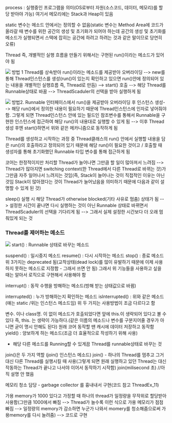process : 실행중인 프로그램을 의미(OS로부터 자원(소스코드, 데이터, 메모리)를 할당 받아야 가능)
여기서 메모리에는 Stack과 Heap이 있음


static 변수는 메소드 안에서는 정의할 수 없음(static 변수는 Method Area에 코드가 올라갈 때 변수를 위한 공간의 생성 및 초기화가 되어야 하는데 공간의 생성 및 초기화를 메소드가 실행되면서 스택에 잡히는 공간에 하려고 하려는 것과 같은 말이므로 당연히 오류)


Thread 즉, 개별적인 실행 흐름을 만들기 위해서는 구현된 run()이라는 메소드가 있어야 됨

![](../../README_resources/Pasted%20image%2020231014201600.png)
방법 1
Thread를 상속받아 run()이라는 메소드를 제공받아 오버라이딩 --> new를 통해 Thread인스턴스를 생성(run()이 있는지 확인하고 있으면 run()안에 정의되어 있는 내용을 개별적인 실행흐름 즉, Thread로 만듬) --> start() 호출 --> 해당 Thread를 Runnable상태로 바꿈 --> ThreadScaduler의 선택을 받아 실행하게 됨

![](../../README_resources/Pasted%20image%2020231014201540.png)
방법2. 
Runnable 인터페이스에서 run()을 제공받아 오버라이딩 후 인스턴스 생성--> 해당 run()에서 정의한 내용이 필요하기 때문에 Thread인스턴스에 인자로 넣어줘야 함. 그렇게 되면 Thread인스턴스 안에 있는 필드인 참조변수를 통해서 Runnable을 구현한 인스턴스에 접근하여 해당 run()의 내용대로 실행할 수 있게 됨 --> 이후 Thread 생성 후엔 start()하면서 위와 같은 메카니즘으로 동작하게 됨

Thread를 생성하고 시작하는 과정 중 Thread클래스의 run() 안에서 실행할 내용을 담은 run()의 호출하라고 정의되어 있기 때문에 해당 run()이 필요한 것이고 / 호출할 때 생성자를 통해 초기화했던 Runnable 타입 변수를 통해 접근하게 됨

코어는 한정적이지만 처리할 Thread가 늘어나면 그만큼 할 일이 많아져서 느려짐 
--> Thread가 많아지면 switching context(한 Thread에서 다른 Thread로 바뀌는 것)가 그만큼 자주 일어나서 느려지는 것임(즉, Stack이 늘어나는 것이 직접적인 이유는 아닌 것임 Stack이 많아졌다는 것이 Thread가 늘어났음을 의미하기 때문에 다음과 같이 설명할 수 있게 된 것)

sleep() 실행 시 해당 Thread가 otherwise blocked(기타 사유로 멈춤) 상태가 됨 --> 설정한 시간이 끝나면 다시 실행하는 것이 아닌 Runnable 상태로 바뀌면서 ThreadScaduler의 선택을 기다리게 됨 --> 그래서 실제 설정한 시간보다 더 오래 멈춰있게 되는 것

### Thread를 제어하는 메소드
![](../../README_resources/Pasted%20image%2020231014201720.png)
start() : Runnable 상태로 바꾸는 메소드

suspend() : 일시중지 메소드
resume() : 다시 시작하는 메소드
stop() : 종료 메소드
위 3가지는 deprecated 됨(교착상태(dead lock)를 많이 유발하기 때문에 이제 사용하지 못하는 메소드로 지정함 - 그래서 쓰면 안 됨)
그래서 위 기능들을 사용하고 싶을 때는 알아서 로직으로 구현해서 사용해야 함

interrupt() : 동작 수행을 방해하는 메소드(방해 받는 상태값으로 바뀜)

interrupted() : 누가 방해하는지 확인하는 메소드
isInterrupted() : 위와  같은 메소드(얘는 static /위는 인스턴스 메소드임)
위 두 가지는 사용방법이 조금 다르다고 함

변수. 이나 class명. 이 없이 메소드가 호출되었다면 앞에 this.이 생략되어 있다고 볼 수 있다
즉, this. 는 생략이 가능하다.(같은 이름의 메소드나 변수를 구분지어줄 경우가 아니면 굳이 명시 안해도 된다)
원래 코어 동작할 땐 캐시에 데이터 저장하고 동작함
yield() : 양보하게 하는 메소드(조금 더 효율적으로 작성하기 위해 사용)
- 해당 다른 메소드를 Running할 수 있게끔 Thread를 runnable상태로 바꾸는 것

join()은 두 가지 역할 (join() 인스턴스 메소드)
join() - 하나의 Thread를 멈추고 그거 대신 다른 Thread를 실행시킬 때 사용(그렇게 되면 원래 실행하고 있던 Thread는 대신 작동하는 Thread가 끝나고 나서야 이어서 동작하기 시작함)
join(milisecond 초) //아직 설명 안 했음

메모리 청소 담당 - garbage collector 를 흉내내서 구현(코드 참고 ThreadEx_11)

가용 memory가 1000 있다고 가정할 때
하나의 thread가 일정량을 무작위로 할당받아 사용함(그만큼 1000에서 빠짐 --> Thread가 늘수록 이런 식으로 가용 메모리가 점점 빠짐 --> 일정량의 memory가 감소하면 누군가 나와서 momery를 청소해줌으로써 가용memory를 다시 늘려줌)
--> 코드로 구현